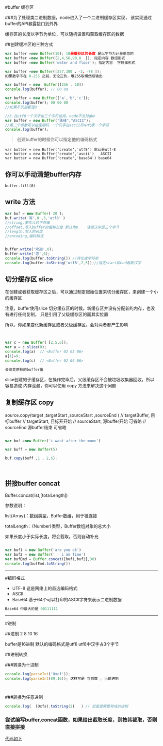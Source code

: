 #buffer   缓存区

###为了处理类二进制数据，node进入了一个二进制缓存区实现，
该实现通过buffer的API暴露接口到外界

缓存区的长度以字节为单位，可以随机设置和获取缓存区的数据

##创建缓冲区的三种方式
```javascript
var buffer =new Buffer(10); 10是缓存区的长度 是以字节为计量单位的
var buffer =new Buffer([2,4,56,90,8  ]); 指定内容 数组形式
var buffer =new Buffer('water and floor'); 指定内容  字符串形式

var buffer =new Buffer([257,300 ，-3，-78 ]);
如果数字不在 0-255 之前，无论正负，堆255取模然后输出

var buffer = new  Buffer([256 , 10])
console.log(buffer); // 00 0a

var buffer = new Buffer(['a','b','c']);
console.log(buffer); 00 00 00
//如果不识别都是0

//3.在utf8一个汉字由三个字符组成，node不支持gbk
var buffer = new Buffer("珠峰","ASCII");
//第二个参数可以指定编码 一个汉字在ascii码中代表一个字符
console.log(buffer);

```






> 创建buffer的时候你可以指定他的编码格式

```javsscript
var butter = new Buffer('create','utf8') 默认是utf-8
var butter = new Buffer('create','ascii')   ASCII
var butter = new Buffer('create','base64') base64

```




## 你可以手动清楚buffer内存
`buffer.fill(0)`

## write 方法
```javascript
var buf = new Buffer( 20 );
buf.write('写',0 ,3,'utf8' )
//string,要写入的字符串
//offset,写入buffer的偏移长度 默认为0    注意汉字是三个字节
//length,写入的长度
//encoding,编码格式


buffer.write('欢迎',0);
buffer.write('您',6);
console.log(buffer.toString()) //转化成字符串
console.log(buffer.toString('utf8',2,5));//指定start和end截取汉字


```

## 切分缓存区  slice
在创建或者获取缓存区之后，可以通过制定起始位置来切分缓存区，来创建一个小的缓存区

注意，buffer使用slice 切分缓存区的时候，新缓存区并没有分配新的内存，也没有进行任何复制，
只是引用了父级缓存区的而其实位置

所以，你如果变化新缓存区或者父级缓存区，会对两者都产生影响

```javascript


var c = new Buffer( [2,5,6]);
var a = c.slice(0);
console.log(a)  // <Buffer 02 05 06>
a[1]=9;
console.log(c)  // <Buffer 02 09 06>

会改变原有的buffer值

```

slice创建的子缓存区，在操作完毕后，父级缓存区不会被垃圾收集器回收，所以容易造成
内存泄漏，你可以使用 copy 方法来解决这个问题



## 复制缓存区  copy

source.copy(target  ,targetStart ,sourceStart ,sourceEnd  )
// targetBuffer, 目标buffer
// targetStart, 目标开开始
// sourceStart, 源buffer开始 可省略
// sourceEnd  源buffer结束 可省略


```javascript

var buf =new Buffer('i want after the moon')

var buff = new Buffer(5)

buf.copy(buff ,1 , 2,6);




```

## 拼接buffer   concat
Buffer.concat(list,[totalLength])

参数说明：

 list{Array}：数组类型，Buffer数组，用于被连接

 totalLength：{Number}类型，Buffer数组对象的总大小

 如果长度小于实际长度，将会截取，否则自动补充


```javascript

var buf1 = new Buffer('are you ok')
var buf2 = new Buffer('   i am fine')
var bufEmd = Buffer.concat([buf1,buf2],30)
console.log(bufEmd.toString())

```






***
#编码格式

* UTF-8  这是网络上的首选编码格式
* ASCII
* Base64  基于64个可以打印的ASCII字符来表示二进制数据

```javascript
Base64 中最大的是 00111111


```


***

#进制

##进制
2 8 10 16

buffer是16进制  默认的编码格式是utf8  utf8中汉字占3个字节




##进制转换

###转换为十进制

```javascript
console.log(parseInt('Oxef'));
console.log(parseInt(89,16)); 这样写是 当前数 , 当前进制




```

###转换为任意进制
```javascript
console.log(  (Oxfa).toString(2)   ) // 后面是需要转成的进制


```


### 尝试编写buffer,concat函数，如果给出截取长度，则按其截取，否则直接拼接
[代码如下](https://github.com/mengxxSELF/myproject/blob/master/note3031/testing/concatBuffer.js)













